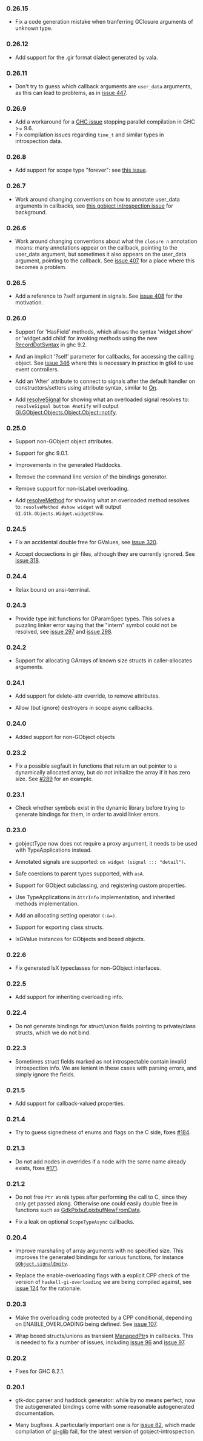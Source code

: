 ### 0.26.15

+ Fix a code generation mistake when tranferring GClosure arguments of
  unknown type.

### 0.26.12

+ Add support for the .gir format dialect generated by vala.

### 0.26.11

+ Don't try to guess which callback arguments are `user_data` arguments, as this can lead to problems, as in [issue 447](https://github.com/haskell-gi/haskell-gi/issues/447).

### 0.26.9

+ Add a workaround for a [GHC issue](https://gitlab.haskell.org/ghc/ghc/-/issues/23392) stopping parallel compilation in GHC >= 9.6.
+ Fix compilation issues regarding `time_t` and similar types in
  introspection data.

### 0.26.8

+ Add support for scope type "forever": see [this issue](https://github.com/haskell-gi/haskell-gi/issues/425).

### 0.26.7

+ Work around changing conventions on how to annotate user_data arguments in callbacks, see [this gobject introspection issue](https://gitlab.gnome.org/GNOME/gobject-introspection/-/issues/450) for background.

### 0.26.6

+ Work around changing conventions about what the `closure n` annotation means: many annotations appear on the callback, pointing to the user_data argument, but sometimes it also appears on the user_data argument, pointing to the callback. See [issue 407](https://github.com/haskell-gi/haskell-gi/issues/407) for a place where this becomes a problem.

### 0.26.5

+ Add a reference to ?self argument in signals. See [issue 408](https://github.com/haskell-gi/haskell-gi/issues/408) for the motivation.

### 0.26.0

+ Support for 'HasField' methods, which allows the syntax 'widget.show' or 'widget.add child' for invoking methods using the new [RecordDotSyntax](https://github.com/ghc-proposals/ghc-proposals/blob/master/proposals/0282-record-dot-syntax.rst) in ghc 9.2.

+ And an implicit '?self' parameter for callbacks, for accessing the calling object. See [issue 346](https://github.com/haskell-gi/haskell-gi/issues/346) where this is necessary in practice in gtk4 to use event controllers.

+ Add an 'After' attribute to connect to signals after the default handler on constructors/setters using attribute syntax, similar to [On](https://hackage.haskell.org/package/haskell-gi-base/docs/Data-GI-Base-Attributes.html#t:AttrOp).

+ Add [resolveSignal](https://hackage.haskell.org/package/haskell-gi-base-0.26.0/docs/Data-GI-Base-Signals.html#v:resolveSignal) for showing what an overloaded signal resolves to: `resolveSignal button #notify` will output [GI.GObject.Objects.Object.Object::notify](https://hackage.haskell.org/package/gi-gobject-2.0.27/docs/GI-GObject-Objects-Object.html#g:signal:notify).

### 0.25.0

+ Support non-GObject object attributes.

+ Support for ghc 9.0.1.

+ Improvements in the generated Haddocks.

+ Remove the command line version of the bindings generator.

+ Remove support for non-IsLabel overloading.

+ Add [resolveMethod](https://hackage.haskell.org/package/haskell-gi-base-0.25.0/docs/Data-GI-Base-Overloading.html#v:resolveMethod) for showing what an overloaded method resolves to: `resolveMethod #show widget` will output `GI.Gtk.Objects.Widget.widgetShow`.

### 0.24.5

+ Fix an accidental double free for GValues, see [issue 320](https://github.com/haskell-gi/haskell-gi/issues/320).

+ Accept docsections in gir files, although they are currently ignored. See [issue 318](https://github.com/haskell-gi/haskell-gi/issues/318).

### 0.24.4

+ Relax bound on ansi-terminal.

### 0.24.3

+ Provide type init functions for GParamSpec types. This solves a puzzling linker error saying that the "intern" symbol could not be resolved, see [issue 297](https://github.com/haskell-gi/haskell-gi/issues/297) and [issue 298](https://github.com/haskell-gi/haskell-gi/issues/298).

### 0.24.2

+ Support for allocating GArrays of known size structs in caller-allocates arguments.

### 0.24.1

+ Add support for delete-attr override, to remove attributes.

+ Allow (but ignore) destroyers in scope async callbacks.

### 0.24.0

+ Added support for non-GObject objects

### 0.23.2

+ Fix a possible segfault in functions that return an out pointer to a dynamically allocated array, but do not initialize the array if it has zero size. See [#289](https://github.com/haskell-gi/haskell-gi/issues/289) for an example.

### 0.23.1

+ Check whether symbols exist in the dynamic library before trying to generate bindings for them, in order to avoid linker errors.

### 0.23.0

+ gobjectType now does not require a proxy argument, it needs to be used with TypeApplications instead.

+ Annotated signals are supported: `on widget (signal ::: "detail")`.

+ Safe coercions to parent types supported, with `asA`.

+ Support for GObject subclassing, and registering custom properties.

+ Use TypeApplications in `AttrInfo` implementation, and inherited methods implementation.

+ Add an allocating setting operator `(:&=)`.

+ Support for exporting class structs.

+ IsGValue instances for GObjects and boxed objects.

### 0.22.6

+ Fix generated IsX typeclasses for non-GObject interfaces.

### 0.22.5

+ Add support for inheriting overloading info.

### 0.22.4

+ Do not generate bindings for struct/union fields pointing to private/class structs, which we do not bind.

### 0.22.3

+ Sometimes struct fields marked as not introspectable contain invalid introspection info. We are lenient in these cases with parsing errors, and simply ignore the fields.

### 0.21.5

+ Add support for callback-valued properties.

### 0.21.4

+ Try to guess signedness of enums and flags on the C side, fixes [#184](https://github.com/haskell-gi/haskell-gi/issues/184).

### 0.21.3

+ Do not add nodes in overrides if a node with the same name already exists, fixes [#171](https://github.com/haskell-gi/haskell-gi/issues/171).

### 0.21.2

+ Do not free `Ptr Word8` types after performing the call to C,
since they only get passed along. Otherwise one could easily double free in functions such as [GdkPixbuf.pixbufNewFromData](https://hackage.haskell.org/package/gi-gdkpixbuf/docs/GI-GdkPixbuf-Objects-Pixbuf.html#v:pixbufNewFromData).

+ Fix a leak on optional `ScopeTypeAsync` callbacks.

### 0.20.4

+ Improve marshaling of array arguments with no specified size. This improves the generated bindings for various functions, for instance [`GObject.signalEmitv`](https://hackage.haskell.org/package/gi-gobject/docs/GI-GObject-Functions.html#v:signalEmitv).

+ Replace the enable-overloading flags with a explicit CPP check of the version of `haskell-gi-overloading` we are being compiled against, see [issue 124](https://github.com/haskell-gi/haskell-gi/issues/124) for the rationale.

### 0.20.3

+ Make the overloading code protected by a CPP conditional, depending on ENABLE_OVERLOADING being defined. See [issue 107](https://github.com/haskell-gi/haskell-gi/issues/107).

+ Wrap boxed structs/unions as transient [ManagedPtr](https://hackage.haskell.org/package/haskell-gi-base/docs/Data-GI-Base-BasicTypes.html#t:ManagedPtr)s in callbacks. This is needed to fix a number of issues, including [issue 96](https://github.com/haskell-gi/haskell-gi/issues/96) and [issue 97](https://github.com/haskell-gi/haskell-gi/issues/97).

### 0.20.2

+ Fixes for GHC 8.2.1.

### 0.20.1

+ gtk-doc parser and haddock generator: while by no means perfect,
now the autogenerated bindings come with some reasonable
autogenerated documentation.

+ Many bugfixes. A particularly important one is for
[issue 82](https://github.com/haskell-gi/haskell-gi/issues/82), which
made compilation of
[gi-glib](http://hackage.haskell.org/package/gi-glib) fail, for
the latest version of gobject-introspection.
